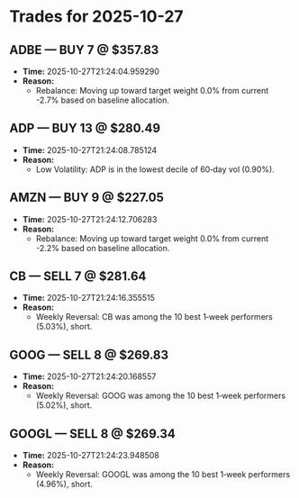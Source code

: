 # Trades for 2025-10-27

## ADBE — BUY 7 @ $357.83
- **Time:** 2025-10-27T21:24:04.959290
- **Reason:**
  - Rebalance: Moving up toward target weight 0.0% from current -2.7% based on baseline allocation.

## ADP — BUY 13 @ $280.49
- **Time:** 2025-10-27T21:24:08.785124
- **Reason:**
  - Low Volatility: ADP is in the lowest decile of 60‑day vol (0.90%).

## AMZN — BUY 9 @ $227.05
- **Time:** 2025-10-27T21:24:12.706283
- **Reason:**
  - Rebalance: Moving up toward target weight 0.0% from current -2.2% based on baseline allocation.

## CB — SELL 7 @ $281.64
- **Time:** 2025-10-27T21:24:16.355515
- **Reason:**
  - Weekly Reversal: CB was among the 10 best 1‑week performers (5.03%), short.

## GOOG — SELL 8 @ $269.83
- **Time:** 2025-10-27T21:24:20.168557
- **Reason:**
  - Weekly Reversal: GOOG was among the 10 best 1‑week performers (5.02%), short.

## GOOGL — SELL 8 @ $269.34
- **Time:** 2025-10-27T21:24:23.948508
- **Reason:**
  - Weekly Reversal: GOOGL was among the 10 best 1‑week performers (4.96%), short.

